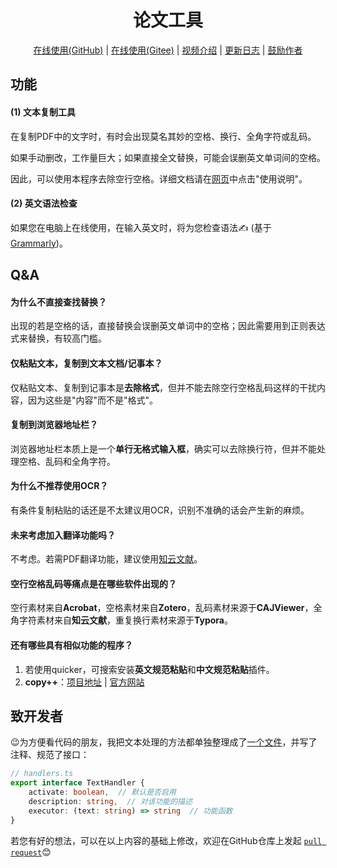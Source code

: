 <h1 align="center">论文工具</h1>

<p align="center">
  <a href="https://laorange.github.io/paper-assistant/" target="_blank">在线使用(GitHub)</a>
  |
  <a href="https://laorange.gitee.io/paper-assistant" target="_blank">在线使用(Gitee)</a>
  |
  <a href="https://www.bilibili.com/video/BV1ZG4y1N7oM/" target="_blank">视频介绍</a>
  |
  <a href="/src/assets/UpdatedLogs.md" target="_blank">更新日志</a>
  |
  <a href="http://qny.quoi.top/img/sponsor-qr.jpg" target="_blank">鼓励作者</a>
</p>

## 功能

#### (1) 文本复制工具

在复制PDF中的文字时，有时会出现莫名其妙的空格、换行、全角字符或乱码。

如果手动删改，工作量巨大；如果直接全文替换，可能会误删英文单词间的空格。

因此，可以使用本程序去除空行空格。详细文档请在[网页](https://laorange.gitee.io/paper-assistant)中点击"使用说明"。

#### (2) 英文语法检查

如果您在电脑上在线使用，在输入英文时，将为您检查语法✍ (基于[Grammarly](https://developer.grammarly.com/))。

## Q&A

#### 为什么不直接查找替换？

出现的若是空格的话，直接替换会误删英文单词中的空格；因此需要用到正则表达式来替换，有较高门槛。

#### 仅粘贴文本，复制到文本文档/记事本？

仅粘贴文本、复制到记事本是**去除格式**，但并不能去除空行空格乱码这样的干扰内容，因为这些是"内容"而不是"格式"。

#### 复制到浏览器地址栏？

浏览器地址栏本质上是一个**单行无格式输入框**，确实可以去除换行符，但并不能处理空格、乱码和全角字符。

#### 为什么不推荐使用OCR？

有条件复制粘贴的话还是不太建议用OCR，识别不准确的话会产生新的麻烦。

#### 未来考虑加入翻译功能吗？

不考虑。若需PDF翻译功能，建议使用[知云文献](http://www.zhiyunwenxian.cn/)。

#### 空行空格乱码等痛点是在哪些软件出现的？

空行素材来自**Acrobat**，空格素材来自**Zotero**，乱码素材来源于**CAJViewer**，全角字符素材来自**知云文献**，重复换行素材来源于**Typora**。

#### 还有哪些具有相似功能的程序？

1. 若使用quicker，可搜索安装**英文规范粘贴**和**中文规范粘贴**插件。
2. **copy++**：[项目地址](https://github.com/CopyPlusPlus/CopyPlusPlus) | [官方网站](https://copyplusplus.tk/)

## 致开发者

😉为方便看代码的朋友，我把文本处理的方法都单独整理成了[一个文件](https://github.com/laorange/paper-assistant/blob/master/src/assets/ts/article-copy-tool/handlers.ts)，并写了注释、规范了接口：

```typescript
// handlers.ts
export interface TextHandler {
    activate: boolean,  // 默认是否启用
    description: string,  // 对该功能的描述
    executor: (text: string) => string  // 功能函数
}
```

若您有好的想法，可以在以上内容的基础上修改，欢迎在GitHub仓库上发起 [`pull request`](https://github.com/laorange/paper-assistant/pulls)😊
